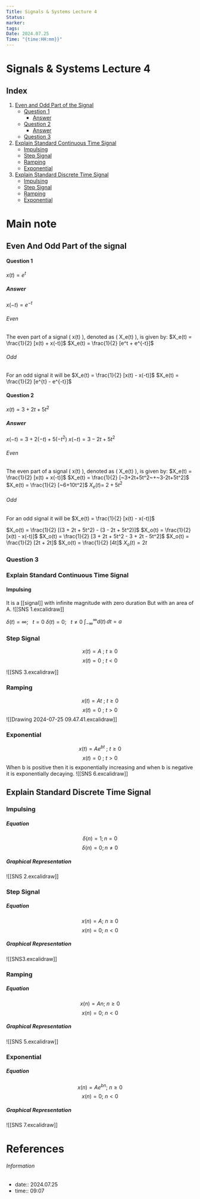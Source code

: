 ```yaml
---
Title: Signals & Systems Lecture 4
Status: 
marker: 
tags: 
Date: 2024.07.25
Time: "{time:HH:mm}}"
---
```

# Signals & Systems Lecture 4

## Index

1. [Even and Odd Part of the Signal](#even-and-odd-part-of-the-signal)
    - [Question 1](#question-1)
        - [Answer](#question-1-answer)
    - [Question 2](#question-2)
        - [Answer](#question-2-answer)
    - [Question 3](#question-3)
2. [Explain Standard Continuous Time Signal](#explain-standard-continuous-time-signal)
    - [Impulsing](#impulsing)
    - [Step Signal](#step-signal)
    - [Ramping](#ramping)
    - [Exponential](#exponential)
3. [Explain Standard Discrete Time Signal](#explain-standard-discrete-time-signal)
    - [Impulsing](#discrete-impulsing)
    - [Step Signal](#discrete-step-signal)
    - [Ramping](#discrete-ramping)
    - [Exponential](#discrete-exponential)

# Main note

## Even And Odd Part of the signal
#### Question 1
$x(t)=e^t$
##### Answer
$x(-t)=e^{-t}$
###### Even
The even part of a signal \( x(t) \), denoted as \( X_e(t) \), is given by:
$X_e(t) = \frac{1}{2} [x(t) + x(-t)]$
$X_e(t) = \frac{1}{2} [e^t + e^{-t}]$
###### Odd
For an odd signal it will be
$X_e(t) = \frac{1}{2} [x(t) - x(-t)]$
$X_e(t) = \frac{1}{2} [e^{t} - e^{-t}]$

#### Question 2
$x(t)=3+2t+5t^2$
##### Answer
$x(-t)=3+2(-t)+5(-t^2)$
$x(-t)=3-2t+5t^2$

###### Even
The even part of a signal \( x(t) \), denoted as \( X_e(t) \), is given by:
$X_e(t) = \frac{1}{2} [x(t) + x(-t)]$
$X_e(t) = \frac{1}{2} [~3+2t+5t^2~+~3-2t+5t^2]$
$X_e(t) = \frac{1}{2} [~6+10t^2]$
$X_e(t) = ~2+5t^2$

###### Odd
For an odd signal it will be
$X_e(t) = \frac{1}{2} [x(t) - x(-t)]$

$X_o(t) = \frac{1}{2} [(3 + 2t + 5t^2) - (3 - 2t + 5t^2)]$
$X_o(t) = \frac{1}{2} [x(t) - x(-t)]$
$X_o(t) = \frac{1}{2} [3 + 2t + 5t^2 - 3 + 2t - 5t^2]$
$X_o(t) = \frac{1}{2} [2t + 2t]$
$X_o(t) = \frac{1}{2} [4t]$
$X_o(t) = 2t$

### Question 3

### Explain Standard Continuous Time Signal
#### Impulsing
It is a [[signal]] with infinite magnitude with zero duration But with an area of A.
![[SNS 1.excalidraw]]

$\delta (t) = \infty; ~~~t=0$
$\delta (t) = 0; ~~~t\neq0$
$\int_{-\infty}^{\infty} d(t) \, dt = a$

### Step Signal
$$x(t)=A~;~t\geq0$$
$$x(t)=0~;~t<0$$

![[SNS 3.excalidraw]]

### Ramping
$$x(t) = At~;~t\geq0$$
$$x(t) = 0~;~t>0$$
![[Drawing 2024-07-25 09.47.41.excalidraw]]

### Exponential
$$ x(t)=Ae^{bt}~;~t\geq0$$
$$ x(t)=0~;~t>0$$
When b is positive then it is exponentially increasing and when b is negative it is exponentially decaying.
![[SNS 6.excalidraw]]

## Explain Standard Discrete Time Signal

### Impulsing

##### Equation
$$ \delta(n)=1; n = 0$$
$$ \delta(n)=0; n\neq0$$
##### Graphical Representation

![[SNS 2.excalidraw]]

### Step Signal
##### Equation
$$ x(n)=A;~n\geq0$$
$$ x(n)=0;~n<0$$
##### Graphical Representation

![[SNS3.excalidraw]]

### Ramping
##### Equation
$$ x(n) = An;~n\geq0$$
$$ x(n) = 0;~n<0$$

##### Graphical Representation
![[SNS 5.excalidraw]]

### Exponential
##### Equation
$$ x(n) = A e^{bn};~n\geq0$$
$$ x(n) = 0;~n<0$$
##### Graphical Representation
![[SNS 7.excalidraw]]
# References


###### Information
- date:: 2024.07.25
- time:: 09:07